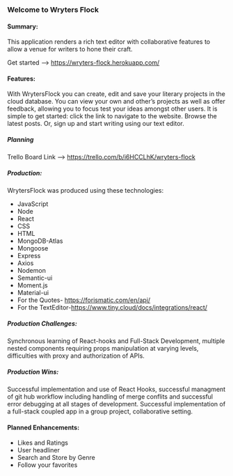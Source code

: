 ### Welcome to Wryters Flock

#### Summary:

This application renders a rich text editor with collaborative features to allow a venue for writers to hone their craft.

Get started -->  https://wryters-flock.herokuapp.com/

#### Features:

With WrytersFlock you can create, edit and save your literary projects in the cloud database. You can view your own and other’s projects as well as offer feedback, allowing you to focus test your ideas amongst other users. It is simple to get started: click the link to navigate to the website. Browse the latest posts. Or, sign up and start writing using our text editor. 

##### Planning
Trello Board Link --> https://trello.com/b/i6HCCLhK/wryters-flock

##### Production:

WrytersFlock was produced using these technologies:
* JavaScript
* Node
* React
* CSS
* HTML
* MongoDB-Atlas
* Mongoose
* Express
* Axios
* Nodemon
* Semantic-ui
* Moment.js
* Material-ui
* For the Quotes- https://forismatic.com/en/api/
* For the TextEditor-https://www.tiny.cloud/docs/integrations/react/

##### Production Challenges: 

Synchronous learning of React-hooks and Full-Stack Development, multiple nested components requiring props manipulation at varying levels, difficulties with proxy and authorization of APIs. 
    
##### Production Wins:

Successful implementation and use of React Hooks, successful managment of git hub workflow including handling of merge conflits and successful error debugging at all stages of development. Successful implementation of a full-stack coupled app in a group project, collaborative setting.


#### Planned Enhancements:
* Likes and Ratings
* User headliner
* Search and Store by Genre
* Follow your favorites
